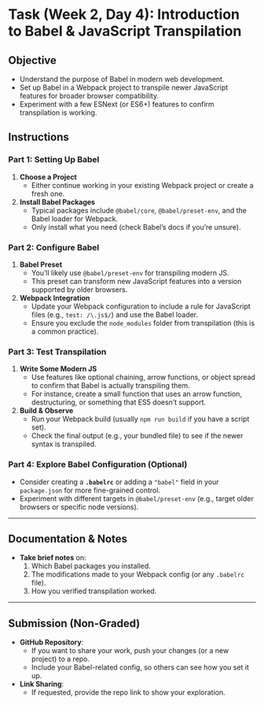# Task (Week 2, Day 4): Introduction to Babel & JavaScript Transpilation

## Objective

- Understand the purpose of Babel in modern web development.
- Set up Babel in a Webpack project to transpile newer JavaScript features for broader browser compatibility.
- Experiment with a few ESNext (or ES6+) features to confirm transpilation is working.

## Instructions

### Part 1: Setting Up Babel

1. **Choose a Project**
   - Either continue working in your existing Webpack project or create a fresh one.
2. **Install Babel Packages**
   - Typical packages include `@babel/core`, `@babel/preset-env`, and the Babel loader for Webpack.
   - Only install what you need (check Babel’s docs if you’re unsure).

### Part 2: Configure Babel

1. **Babel Preset**
   - You’ll likely use `@babel/preset-env` for transpiling modern JS.
   - This preset can transform new JavaScript features into a version supported by older browsers.
2. **Webpack Integration**
   - Update your Webpack configuration to include a rule for JavaScript files (e.g., `test: /\.js$/`) and use the Babel loader.
   - Ensure you exclude the `node_modules` folder from transpilation (this is a common practice).

### Part 3: Test Transpilation

1. **Write Some Modern JS**
   - Use features like optional chaining, arrow functions, or object spread to confirm that Babel is actually transpiling them.
   - For instance, create a small function that uses an arrow function, destructuring, or something that ES5 doesn’t support.
2. **Build & Observe**
   - Run your Webpack build (usually `npm run build` if you have a script set).
   - Check the final output (e.g., your bundled file) to see if the newer syntax is transpiled.

### Part 4: Explore Babel Configuration (Optional)

- Consider creating a **`.babelrc`** or adding a `"babel"` field in your `package.json` for more fine-grained control.
- Experiment with different targets in `@babel/preset-env` (e.g., target older browsers or specific node versions).

---

## Documentation & Notes

- **Take brief notes** on:
  1. Which Babel packages you installed.
  2. The modifications made to your Webpack config (or any `.babelrc` file).
  3. How you verified transpilation worked.

---

## Submission (Non-Graded)

- **GitHub Repository**:
  - If you want to share your work, push your changes (or a new project) to a repo.
  - Include your Babel-related config, so others can see how you set it up.
- **Link Sharing**:
  - If requested, provide the repo link to show your exploration.
